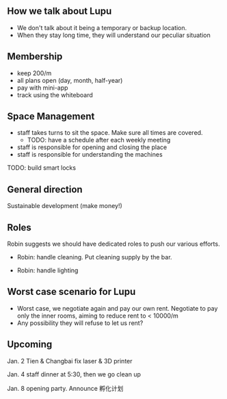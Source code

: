 ## How we talk about Lupu

- We don't talk about it being a temporary or backup location.
- When they stay long time, they will understand our peculiar situation

## Membership
- keep 200/m
- all plans open (day, month, half-year)
- pay with mini-app
- track using the whiteboard

## Space Management

- staff takes turns to sit the space. Make sure all times are covered.
  - TODO: have a schedule after each weekly meeting
- staff is responsible for opening and closing the place
- staff is responsible for understanding the machines

TODO: build smart locks

## General direction

Sustainable development (make money!)

## Roles

Robin suggests we should have dedicated roles to push our various efforts.

- Robin: handle cleaning.
Put cleaning supply by the bar.

- Robin: handle lighting


## Worst case scenario for Lupu

- Worst case, we negotiate again and pay our own rent. Negotiate to pay only the inner rooms, aiming to reduce rent to < 10000/m
- Any possibility they will refuse to let us rent?

<!--
### Why did we lose the rooftop location?

- Our landlord didn't make it clear with the building's landlord
- Company downstairs want to fuck our landlord
- Going on TV exposed us
-->

## Upcoming

Jan. 2 Tien & Changbai fix laser & 3D printer

Jan. 4 staff dinner at 5:30, then we go clean up

Jan. 8 opening party. Announce 孵化计划

